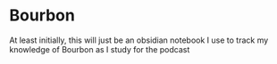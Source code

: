 # Bourbon
At least initially, this will just be an obsidian notebook I use to track my knowledge of Bourbon as I study for the podcast
